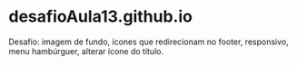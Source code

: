 # desafioAula13.github.io

Desafio: imagem de fundo, ícones que redirecionam no footer, responsivo, menu hambúrguer, alterar ícone do título.
